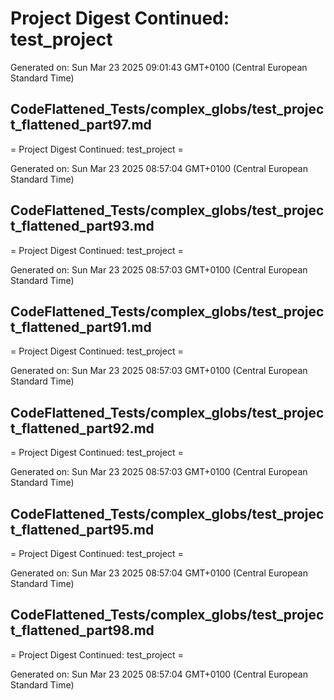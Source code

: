 # Project Digest Continued: test_project
Generated on: Sun Mar 23 2025 09:01:43 GMT+0100 (Central European Standard Time)


## CodeFlattened_Tests/complex_globs/test_project_flattened_part97.md <a id="test_project_flattened_part97_md"></a>

= Project Digest Continued: test_project =

Generated on: Sun Mar 23 2025 08:57:04 GMT+0100 (Central European Standard Time)
## CodeFlattened_Tests/complex_globs/test_project_flattened_part93.md <a id="test_project_flattened_part93_md"></a>

= Project Digest Continued: test_project =

Generated on: Sun Mar 23 2025 08:57:03 GMT+0100 (Central European Standard Time)
## CodeFlattened_Tests/complex_globs/test_project_flattened_part91.md <a id="test_project_flattened_part91_md"></a>

= Project Digest Continued: test_project =

Generated on: Sun Mar 23 2025 08:57:03 GMT+0100 (Central European Standard Time)
## CodeFlattened_Tests/complex_globs/test_project_flattened_part92.md <a id="test_project_flattened_part92_md"></a>

= Project Digest Continued: test_project =

Generated on: Sun Mar 23 2025 08:57:03 GMT+0100 (Central European Standard Time)
## CodeFlattened_Tests/complex_globs/test_project_flattened_part95.md <a id="test_project_flattened_part95_md"></a>

= Project Digest Continued: test_project =

Generated on: Sun Mar 23 2025 08:57:04 GMT+0100 (Central European Standard Time)
## CodeFlattened_Tests/complex_globs/test_project_flattened_part98.md <a id="test_project_flattened_part98_md"></a>

= Project Digest Continued: test_project =

Generated on: Sun Mar 23 2025 08:57:04 GMT+0100 (Central European Standard Time)